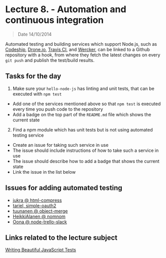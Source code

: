 # Lecture 8. - Automation and continuous integration

> Date 14/10/2014

Automated testing and building services which support Node.js, such as [Codeship][],
[Drone.io][], [Travis CI][], and [Wercker][], can be linked to
a Github repository with a hook, from where they fetch the latest
changes on every `git push` and publish the test/build results.


## Tasks for the day

1. Make sure your `hello-node-js` has linting and unit tests, that can be executed with `npm test`
  - Add one of the services mentioned above so that `npm test` is executed every time you push code to the repository
  - Add a badge on the top part of the `README.md` file which shows the current state
2. Find a npm module which has unit tests but is not using automated testing service
  - Create an issue for taking such service in use
  - The issue should include instructions of how to take such a service in use
  - The issue should describe how to add a badge that shows the current state
  - Link the issue in the list below

## Issues for adding automated testing

- [jukra @ html-compress](https://github.com/yuanfang829/html-compress/issues/1 "jukra @ html-compress")
- [tariel, simple-oauth2](https://github.com/andreareginato/simple-oauth2/pull/25 "tariel, simple-oauth2")
- [tuunanen @ object-merge](https://github.com/matthewkastor/object-merge/pull/4)
- [HeikkiAlanen @ nomnom](https://github.com/harthur/nomnom/issues/50)
- [Oona @ node-trello-slack](https://github.com/atuttle/node-trello-slack/pull/2)

## Links related to the lecture subject

[Writing Beautiful JavaScript Tests](https://speakerdeck.com/kimjoar/writing-beautiful-javascript-tests "Writing Beautiful JavaScript Tests")


[Codeship]: https://codeship.io/documentation/languages/nodejs/ "We use nvm to manage different node versions"
[drone.io]: http://docs.drone.io/node.html "Building Node.js Projects"
[travis ci]: http://docs.travis-ci.com/user/languages/javascript-with-nodejs/ "Building a Node.js project"
[wercker]: http://devcenter.wercker.com/articles/languages/nodejs.html "Wercker supports node.js"
